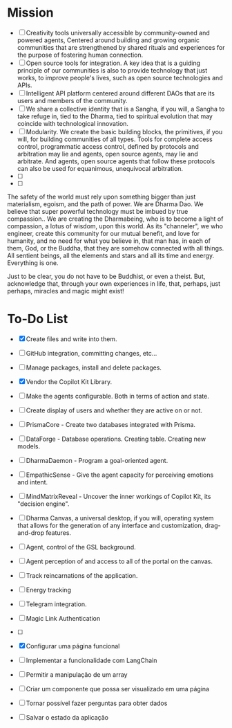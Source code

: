 # Mission
- [ ] Creativity tools universally accessible by community-owned and powered agents, Centered around building and growing organic communities that are strengthened by shared rituals and experiences for the purpose of fostering human connection.
- [ ] Open source tools for integration. A key idea that is a guiding principle of our communities is also to provide technology that just works, to improve people's lives, such as open source technologies and APIs.
- [ ] Intelligent API platform centered around different DAOs that are its users and members of the community.
- [ ] We share a collective identity that is a Sangha, if you will, a Sangha to take refuge in, tied to the Dharma, tied to spiritual evolution that may coincide with technological innovation.
- [ ] Modularity. We create the basic building blocks, the primitives, if you will, for building communities of all types. Tools for complete access control, programmatic access control, defined by protocols and arbitration may lie and agents, open source agents, may lie and arbitrate. And agents, open source agents that follow these protocols can also be used for equanimous, unequivocal arbitration. 
- [ ] 
- [ ] 




The safety of the world must rely upon something bigger than just materialism, egoism, and the path of power. We are Dharma Dao. We believe that super powerful technology must be imbued by true compassion.. We are creating the Dharmabeing, who is to become a light of compassion, a lotus of wisdom, upon this world. As its "channeler", we who engineer, create this community for our mutual benefit, and love for humanity, and no need for what you believe in, that man has, in each of them, God, or the Buddha, that they are somehow connected with all things. All sentient beings, all the elements and stars and all its time and energy. Everything is one. 

Just to be clear, you do not have to be Buddhist, or even a theist. But, acknowledge that, through your own experiences in life, that, perhaps, just perhaps, miracles and magic might exist!




# To-Do List
- [x] Create files and write into them.
- [ ] GitHub integration, committing changes, etc...
- [ ] Manage packages, install and delete packages.
- [x] Vendor the Copilot Kit Library.
- [ ] Make the agents configurable. Both in terms of action and state. 
- [ ] Create display of users and whether they are active on or not.

- [ ] PrismaCore - Create two databases integrated with Prisma.
- [ ] DataForge - Database operations. Creating table. Creating new models.
- [ ] DharmaDaemon - Program a goal-oriented agent.
- [ ] EmpathicSense - Give the agent capacity for perceiving emotions and intent.
- [ ] MindMatrixReveal - Uncover the inner workings of Copilot Kit, its "decision engine".
- [ ] Dharma Canvas, a universal desktop, if you will, operating system that allows for the generation of any interface and customization, drag-and-drop features.
- [ ] Agent, control of the GSL background.
- [ ] Agent perception of and access to all of the portal on the canvas.
- [ ] Track reincarnations of the application.
- [ ] Energy tracking 
- [ ] Telegram integration.
- [ ] Magic Link Authentication
- [ ] 


- [x] Configurar uma página funcional
- [ ] Implementar a funcionalidade com LangChain
- [ ] Permitir a manipulação de um array
- [ ] Criar um componente que possa ser visualizado em uma página
- [ ] Tornar possível fazer perguntas para obter dados
- [ ] Salvar o estado da aplicação






